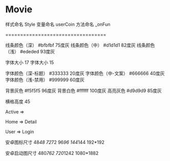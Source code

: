 # Movie


样式命名  Style
变量命名  userCoin
方法命名  _onFun

==================================

线条颜色（深）  #bfbfbf  75度灰
线条颜色（中）  #d1d1d1  82度灰
线条颜色（浅）  #ededed  93度灰

字体大小  17
字体大小  15


字体颜色（深-标题）  #333333  20度灰
字体颜色（中-文案）  #666666  40度灰
字体颜色（浅-禁用）  #999999  60度灰

背景灰色           #f5f5f5  96度灰
背景白色           #ffffff  100度灰
高亮灰色           #d9d9d9  85度灰

横格高度  45

Active => 

Home => Detail

User => Login




安卓图标尺寸
48*48
72*72
96*96
144*144
192*192

安卓启动图尺寸
480*762
720*1242
1080*1882